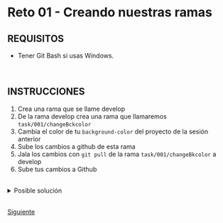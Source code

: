 # Reto 01 - Creando nuestras ramas

## REQUISITOS
- Tener Git Bash si usas Windows.

<br/>

## INSTRUCCIONES

 1. Crea una rama que se llame develop
 2. De la rama develop crea una rama que llamaremos `task/001/changeBckcolor`
 3. Cambia el color de tu `background-color` del proyecto de la sesión anterior
 4. Sube los cambios a github de esta rama
 5. Jala los cambios con `git pull` de la rama `task/001/changeBkcolor` a develop
 6. Sube tus cambios a Github

<br/>

<details>
  <summary>Posible solución</summary>

```console
 
 git checkout -b develop 
 
 git push -u origin develop
 
 git checkout -b task/001/changeBckcolor
 
```
 
 Aplicar cambios al CSS
 
```console
 
 git add .
 
 git commit -m "Cambiar backgroundColor"
 
 git push
 
 git checkout develop
 
 git merge task/001/changeBckcolor
 
 git push
 
```
 
 Vamos a GitHub y comprobamos que los cambios se aplicaron correctamanente

</details>

<br/>

[Siguiente](../Ejemplo-02)
